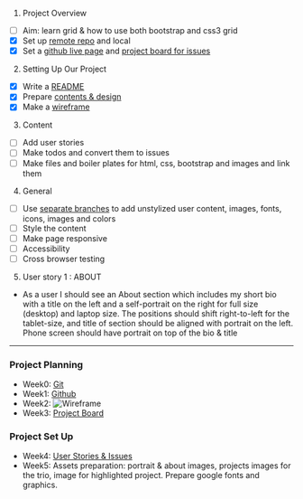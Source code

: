 1. Project Overview

- [ ] Aim: learn grid & how to use both bootstrap and css3 grid
- [x] Set up [remote repo](https://github.com/LujiAnna/LujiAnna.github.io) and local
- [x] Set a [github live page](https://lujianna.github.io) and [project board for issues](https://github.com/LujiAnna/LujiAnna.github.io/projects/1)

2. Setting Up Our Project

- [x] Write a [README](./README.md)
- [x] Prepare [contents & design](./content.txt)
- [x] Make a [wireframe](./wireframe.md)

3. Content

- [ ] Add user stories
- [ ] Make todos and convert them to issues
- [ ] Make files and boiler plates for html, css, bootstrap and images and link them
  
4. General

- [ ] Use [separate branches](https://github.com/LujiAnna/LujiAnna.github.io/branches) to add unstylized user content, images, fonts, icons, images and colors
- [ ] Style the content 
- [ ] Make page responsive 
- [ ] Accessibility
- [ ] Cross browser testing

5. User story 1 : ABOUT

* As a user I should see an About section which includes my short bio with a title on the left and a self-portrait on the right for full size (desktop) and laptop size. 
The positions should shift right-to-left for the tablet-size, and title of section should be aligned with portrait on the left.
Phone screen should have portrait on top of the bio & title

--------

### Project Planning

* Week0: [Git](https://github.com/LujiAnna/LujiAnna)
* Week1: [Github](https://lujianna.github.io/LujiAnna/)
* Week2: ![Wireframe](https://user-images.githubusercontent.com/45841105/85904154-54ca1380-b808-11ea-9daf-ce5cc44b0a75.png)
* Week3: [Project Board](https://github.com/LujiAnna/LujiAnna.github.io/projects/1)

### Project Set Up

* Week4: [User Stories & Issues](https://github.com/LujiAnna/LujiAnna.github.io/issues)
* Week5: Assets preparation: portrait & about images,  projects images for the trio, image for highlighted project. Prepare google fonts and graphics.

